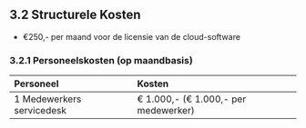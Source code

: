 ## 3.2 Structurele Kosten

- €250,- per maand voor de licensie van de cloud-software

### 3.2.1 Personeelskosten (op maandbasis)

| Personeel                 | Kosten                               |
| :--------                 | :-----                               |
| 1 Medewerkers servicedesk | € 1.000,- (€ 1.000,- per medewerker) |
